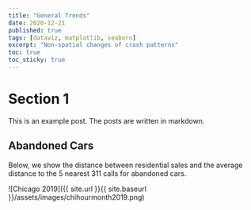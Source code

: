 ```yaml
---
title: "General Trends"
date: 2020-12-21
published: true
tags: [dataviz, matplotlib, seaborn]
excerpt: "Non-spatial changes of crash patterns"
toc: true
toc_sticky: true
---
```


# Section 1

This is an example post. The posts are written in markdown.

## Abandoned Cars

Below, we show the distance between residential sales and the average distance to the 5 nearest 311 calls for abandoned cars.

![Chicago 2019]({{ site.url }}{{ site.baseurl }}/assets/images/chihourmonth2019.png)
